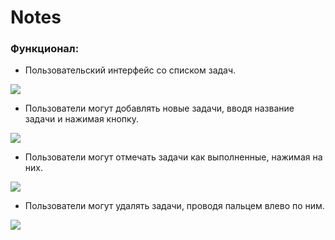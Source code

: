 # Notes

### Функционал:

- Пользовательский интерфейс со списком задач.

<image src="https://github.com/mackFucker/Notes-/blob/main/Yandex%20notes%206/Screenshots/1.png">

- Пользователи могут добавлять новые задачи, вводя название задачи и нажимая кнопку.

<image src="https://github.com/mackFucker/Notes-/raw/main//Users/devidkihtenko/Desktop/Notes-/Yandex notes 6/Screenshots/2.png">

- Пользователи могут отмечать задачи как выполненные, нажимая на них.

<image src="https://github.com/mackFucker/Notes-/raw/main//Users/devidkihtenko/Desktop/Notes-/Yandex notes 6/Screenshots/3.png">

- Пользователи могут удалять задачи, проводя пальцем влево по ним.

<image src="https://github.com/mackFucker/Notes-/raw/main//Users/devidkihtenko/Desktop/Notes-/Yandex notes 6/Screenshots/4.png">
